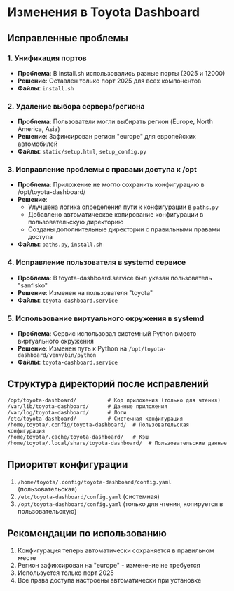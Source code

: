 # Изменения в Toyota Dashboard

## Исправленные проблемы

### 1. Унификация портов
- **Проблема**: В install.sh использовались разные порты (2025 и 12000)
- **Решение**: Оставлен только порт 2025 для всех компонентов
- **Файлы**: `install.sh`

### 2. Удаление выбора сервера/региона
- **Проблема**: Пользователи могли выбирать регион (Europe, North America, Asia)
- **Решение**: Зафиксирован регион "europe" для европейских автомобилей
- **Файлы**: `static/setup.html`, `setup_config.py`

### 3. Исправление проблемы с правами доступа к /opt
- **Проблема**: Приложение не могло сохранить конфигурацию в /opt/toyota-dashboard/
- **Решение**: 
  - Улучшена логика определения пути к конфигурации в `paths.py`
  - Добавлено автоматическое копирование конфигурации в пользовательскую директорию
  - Созданы дополнительные директории с правильными правами доступа
- **Файлы**: `paths.py`, `install.sh`

### 4. Исправление пользователя в systemd сервисе
- **Проблема**: В toyota-dashboard.service был указан пользователь "sanfisko"
- **Решение**: Изменен на пользователя "toyota"
- **Файлы**: `toyota-dashboard.service`

### 5. Использование виртуального окружения в systemd
- **Проблема**: Сервис использовал системный Python вместо виртуального окружения
- **Решение**: Изменен путь к Python на `/opt/toyota-dashboard/venv/bin/python`
- **Файлы**: `toyota-dashboard.service`

## Структура директорий после исправлений

```
/opt/toyota-dashboard/          # Код приложения (только для чтения)
/var/lib/toyota-dashboard/      # Данные приложения
/var/log/toyota-dashboard/      # Логи
/etc/toyota-dashboard/          # Системная конфигурация
/home/toyota/.config/toyota-dashboard/  # Пользовательская конфигурация
/home/toyota/.cache/toyota-dashboard/   # Кэш
/home/toyota/.local/share/toyota-dashboard/  # Пользовательские данные
```

## Приоритет конфигурации

1. `/home/toyota/.config/toyota-dashboard/config.yaml` (пользовательская)
2. `/etc/toyota-dashboard/config.yaml` (системная)
3. `/opt/toyota-dashboard/config.yaml` (только для чтения, копируется в пользовательскую)

## Рекомендации по использованию

1. Конфигурация теперь автоматически сохраняется в правильном месте
2. Регион зафиксирован на "europe" - изменение не требуется
3. Используется только порт 2025
4. Все права доступа настроены автоматически при установке